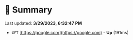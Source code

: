 # 📖 Summary
Last updated: **3/29/2023, 6:32:47 PM**

- `GET` [https://google.com](https://google.com) - **Up** (191ms)
